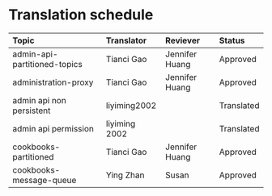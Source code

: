 # Translation schedule


Topic | Translator | Reviever | Status 
:-----|:-----------|:---------|:------
admin-api-partitioned-topics | Tianci Gao | Jennifer Huang | Approved 
administration-proxy | Tianci Gao | Jennifer Huang | Approved
admin api non persistent | liyiming2002 |  | Translated
admin api permission | liyiming 2002 |  | Translated
cookbooks-partitioned | Tianci Gao |Jennifer Huang | Approved 
cookbooks-message-queue | Ying Zhan | Susan | Approved



